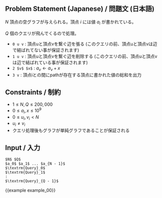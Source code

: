 Problem Statement (Japanese) / 問題文 (日本語)
---------


$N$ 頂点の空グラフが与えられる。頂点 $i$ には値 $a_i$ が書かれている。

$Q$ 個のクエリが飛んでくるので処理。

- `0 u v` : 頂点uと頂点vを繋ぐ辺を張る (このクエリの前、頂点uと頂点vは辺で結ばれてない事が保証されます)
- `1 u v` : 頂点uと頂点vを繋ぐ辺を削除する (このクエリの前、頂点uと頂点vは辺で結ばれている事が保証されます)
- `2 $v$ $x$` : $a_v \gets a_v + x$
- `3 v`   : 頂点iとの間にpathが存在する頂点に書かれた値の総和を出力




Constraints / 制約
---------

- $1 \leq N, Q \leq 200,000$
- $0 \leq a_i, x \leq 10^9$
- $0 \leq u_i, v_i < N$
- $u_i \neq v_i$
- クエリ処理後もグラフが単純グラフであることが保証される

Input / 入力
---------

~~~
$N$ $Q$
$a_0$ $a_1$ ... $a_{N - 1}$
$\textrm{Query}_0$
$\textrm{Query}_1$
:
$\textrm{Query}_{Q - 1}$
~~~

{{example example_00}}
